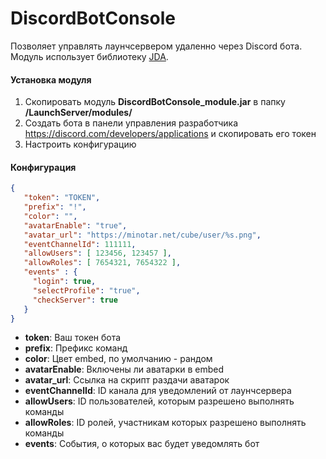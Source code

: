 # DiscordBotConsole

Позволяет управлять лаунчсервером удаленно через Discord бота.\
Модуль использует библиотеку [JDA](https://github.com/DV8FromTheWorld/JDA/releases/download/v5.0.0-alpha.17/JDA-5.0.0-alpha.17-withDependencies.jar).

#### Установка модуля

1. Скопировать модуль **DiscordBotConsole_module.jar** в папку **/LaunchServer/modules/**
2. Создать бота в панели управления разработчика https://discord.com/developers/applications и скопировать его токен
3. Настроить конфигурацию

#### Конфигурация

```json
{
   "token": "TOKEN",
   "prefix": "!",
   "color": "",
   "avatarEnable": "true",
   "avatar_url": "https://minotar.net/cube/user/%s.png",
   "eventChannelId": 111111,
   "allowUsers": [ 123456, 123457 ],
   "allowRoles": [ 7654321, 7654322 ],
   "events" : {
     "login": true,
     "selectProfile": "true",
     "checkServer": true
   }
}
```

- **token**: Ваш токен бота
- **prefix**: Префикс команд
- **color**: Цвет embed, по умолчанию - рандом
- **avatarEnable**: Включены ли аватарки в embed
- **avatar_url**: Ссылка на скрипт раздачи аватарок
- **eventChannelId**: ID канала для уведомлений от лаунчсервера
- **allowUsers**: ID пользователей, которым разрешено выполнять команды
- **allowRoles**: ID ролей, участникам которых разрешено выполнять команды
- **events**: События, о которых вас будет уведомлять бот
